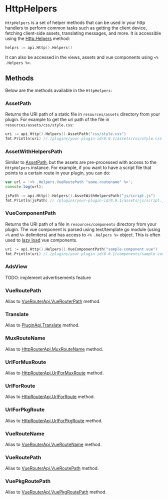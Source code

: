 # HttpHelpers

`HttpHelpers` is a set of helper methods that can be used in your http handlers to perform common tasks such as getting the client device, fetching client-side assets, translating messages, and more. It is accessible using the [Http.Helpers](./http-api.md#helpers) method:

```go
helprs := api.Http().Helpers()
```

It can also be accessed in the views, assets and vue components using `<% .Helpers %>`.

## Methods

Below are the methods available in the `HttpHelpers`:

### AssetPath
Returns the URI path of a static file in `resources/assets` directory from your plugin.
For example to get the uri path of the file in `resources/assets/css/style.css`:
```go
uri := api.Http().Helpers().AssetPath("css/style.css")
fmt.Println(uri) // /plugins/your-plugin-id/0.0.1/assets/css/style.css
```

### AssetWithHelpersPath
Similar to [AssetPath](#assetpath), but the assets are pre-processed with access to the `HttpHelpers` instance.
For example, if you want to have a script file that points to a certain route in your plugin, you can do:

```js title="resources/assets/js/script.js"
var url = '<% .Helpers.VueRoutePath "some.routename" %>';
console.log(url);
```

```go title="main.go"
jsPath := api.Http().Helpers().AssetWithHelpersPath("js/script.js")
fmt.Println(jsPath) // /plugins/your-plugin-id/0.0.1/assets/js/script.js
```

### VueComponentPath
Returns the URI path of a file in `resources/components` directory from your plugin.
The vue component is parsed using text/template go module (using `<%` and `%>` delimiters) and has access to `<% .Helpers %>` object. This is often used to [lazy load](../guides/vue-components.md#lazy-loading-components) vue components.

```go
uri := api.Http().Helpers().VueComponentPath("sample-component.vue")
fmt.Println(uri) // /plugins/your-plugin-id/0.0.1/components/sample-component.vue
```

### AdsView
TODO: implement advertisements feature

### VueRoutePath
Alias to [VueRouterApi.VueRouterPath](./vue-router-api.md#vueroutepath) method.

### Translate
Alias to [PluginApi.Translate](./plugin-api.md#translate) method.

### MuxRouteName
Alias to [HttpRouterApi.MuxRouteName](./http-router-api.md#muxroutename) method.

### UrlForMuxRoute
Alias to [HttpRouterApi.UrlForMuxRoute](./http-router-api.md#urlformuxroute) method.

### UrlForRoute
Alias to [HttpRouterApi.UrlForRoute](./http-router-api#urlforroute) method.

### UrlForPkgRoute
Alias to [HttpRouterApi.UrlForPkgRoute](./http-router-api#urlforpkgroute) method.

### VueRouteName
Alias to [VueRouterApi.VueRouteName](./vue-router-api.md#vueroutename) method.

### VueRoutePath
Alias to [VueRouterApi.VueRoutePath](./vue-router-api.md#vueroutepath) method.

### VuePkgRoutePath
Alias to [VueRouterApi.VuePkgRoutePath](./vue-router-api.md#vuepkgroutepath) method.
